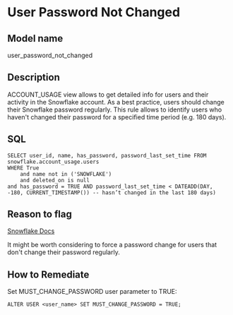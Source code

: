 # User Password Not Changed

## Model name

user_password_not_changed

## Description

ACCOUNT_USAGE view allows to get detailed info for users and their activity in the Snowflake account. As a best practice, users should change their Snowflake password regularly. This rule allows to identify users who haven't changed their password for a specified time period (e.g. 180 days).

## SQL

```
SELECT user_id, name, has_password, password_last_set_time FROM snowflake.account_usage.users
WHERE True 
    and name not in ('SNOWFLAKE')
    and deleted_on is null
and has_password = TRUE AND password_last_set_time < DATEADD(DAY, -180, CURRENT_TIMESTAMP()) -- hasn’t changed in the last 180 days)
```

## Reason to flag

[Snowflake Docs](https://docs.snowflake.com/en/sql-reference/account-usage)

It might be worth considering to force a password change for users that don't change their password regularly.

## How to Remediate

Set MUST_CHANGE_PASSWORD user parameter to TRUE:

```
ALTER USER <user_name> SET MUST_CHANGE_PASSWORD = TRUE;
```